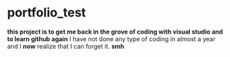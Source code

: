 ﻿ # portfolio_test
**this project is to get me back in the grove of coding with visual studio and to learn github again**
I have not done any type of coding in almost a year and I **now** realize that I can forget it. **smh**
